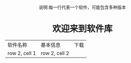 <center>说明:每一行代表一个软件，可能包含多种版本<center>
<center><h1>欢迎来到软件库</h1></center>
<table border="0">
<tr>
<td>软件名称</td>
<td>基本信息</td>
<td>下载</td>
</tr>
<tr>
<td>row 2, cell 1</td>
<td>row 2, cell 2</td>
</tr>
</table>
